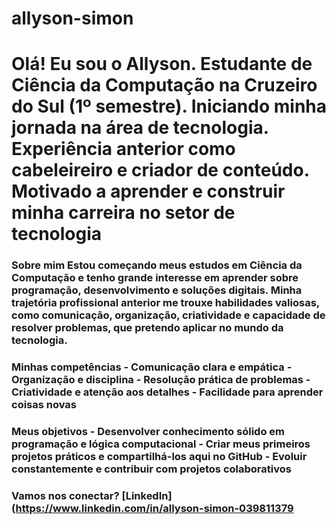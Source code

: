 # allyson-simon
# Olá! Eu sou o Allyson. Estudante de Ciência da Computação na Cruzeiro do Sul (1º semestre). Iniciando minha jornada na área de tecnologia. Experiência anterior como cabeleireiro e criador de conteúdo. Motivado a aprender e construir minha carreira no setor de tecnologia 
### Sobre mim Estou começando meus estudos em Ciência da Computação e tenho grande interesse em aprender sobre programação, desenvolvimento e soluções digitais. Minha trajetória profissional anterior me trouxe habilidades valiosas, como comunicação, organização, criatividade e capacidade de resolver problemas, que pretendo aplicar no mundo da tecnologia.
### Minhas competências - Comunicação clara e empática - Organização e disciplina - Resolução prática de problemas - Criatividade e atenção aos detalhes - Facilidade para aprender coisas novas 
###  Meus objetivos - Desenvolver conhecimento sólido em programação e lógica computacional - Criar meus primeiros projetos práticos e compartilhá-los aqui no GitHub - Evoluir constantemente e contribuir com projetos colaborativos
###  Vamos nos conectar? [LinkedIn](https://www.linkedin.com/in/allyson-simon-039811379
